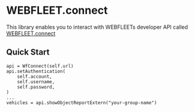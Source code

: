 # WEBFLEET.connect 

This library enables you to interact with WEBFLEETs developer API called [WEBFLEET.connect](https://portals.webfleet.com/s/article/WEBFLEET-connect-API-documentation)

## Quick Start

```
api = WfConnect(self.url)
api.setAuthentication(
    self.account,
    self.username,
    self.password,
)
...
vehicles = api.showObjectReportExtern("your-group-name")
```
